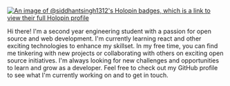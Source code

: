[![An image of @siddhantsingh1312's Holopin badges, which is a link to view their full Holopin profile](https://holopin.me/siddhantsingh1312)](https://holopin.io/@siddhantsingh1312)

Hi there! I'm a second year engineering student with a passion for open source and web development. I'm currently learning react and other exciting technologies to enhance my skillset. In my free time, you can find me tinkering with new projects or collaborating with others on exciting open source initiatives. I'm always looking for new challenges and opportunities to learn and grow as a developer. Feel free to check out my GitHub profile to see what I'm currently working on and to get in touch.
